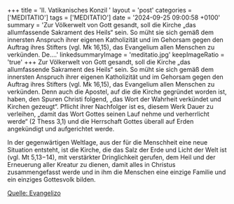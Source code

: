 +++
title = 'II. Vatikanisches Konzil '
layout = 'post'
categories = ['MEDITATIO']
tags = ['MEDITATIO']
date = '2024-09-25 09:00:58 +0100'
summary = 'Zur Völkerwelt von Gott gesandt, soll die Kirche „das allumfassende Sakrament des Heils“ sein. So müht sie sich gemäß dem innersten Anspruch ihrer eigenen Katholizität und im Gehorsam gegen den Auftrag ihres Stifters (vgl. Mk 16,15), das Evangelium allen Menschen zu verkünden. De....'
linkedsummaryImage = 'meditatio.jpg'
keepImageRatio = 'true'
+++
Zur Völkerwelt von Gott gesandt, soll die Kirche „das allumfassende Sakrament des Heils“ sein. So müht sie sich gemäß dem innersten Anspruch ihrer eigenen Katholizität und im Gehorsam gegen den Auftrag ihres Stifters (vgl. Mk 16,15), das Evangelium allen Menschen zu verkünden. Denn auch die Apostel, auf die die Kirche gegründet worden ist, haben, den Spuren Christi folgend, „das Wort der Wahrheit verkündet und Kirchen gezeugt“.<!--more--> Pflicht ihrer Nachfolger ist es, diesem Werk Dauer zu verleihen, „damit das Wort Gottes seinen Lauf nehme und verherrlicht werde“ (2 Thess 3,1) und die Herrschaft Gottes überall auf Erden angekündigt und aufgerichtet werde.
 
In der gegenwärtigen Weltlage, aus der für die Menschheit eine neue Situation entsteht, ist die Kirche, die das Salz der Erde und Licht der Welt ist (vgl. Mt 5,13−14), mit verstärkter Dringlichkeit gerufen, dem Heil und der Erneuerung aller Kreatur zu dienen, damit alles in Christus zusammengefasst werde und in ihm die Menschen eine einzige Familie und ein einziges Gottesvolk bilden.





[Quelle: Evangelizo](https://evangeliumtagfuertag.org/DE/gospel)
